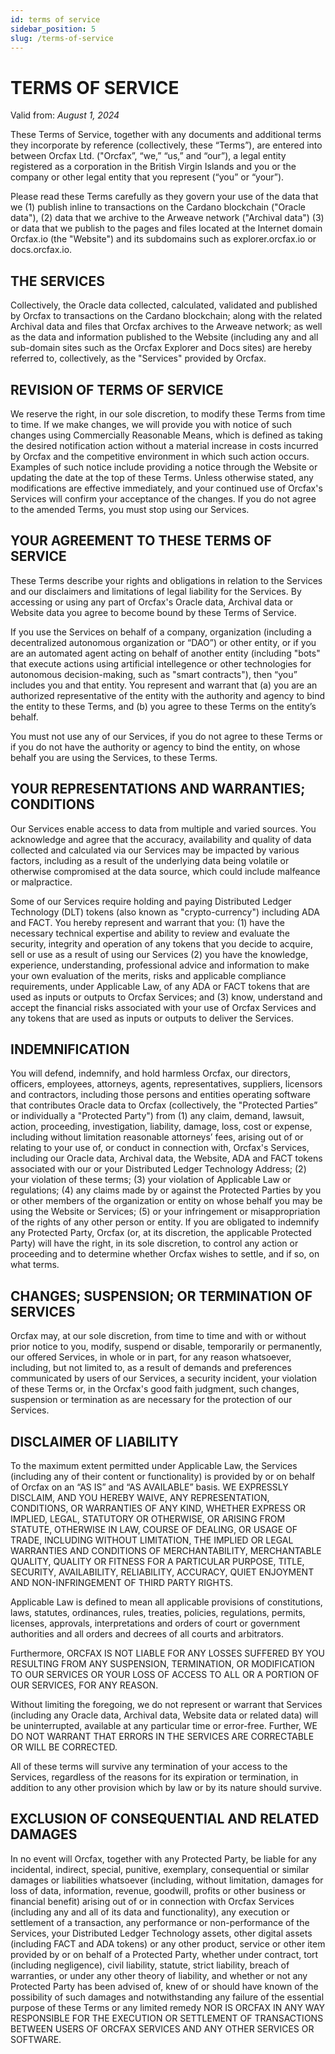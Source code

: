 ```yaml
---
id: terms of service
sidebar_position: 5
slug: /terms-of-service
---
```


# TERMS OF SERVICE

<!-- markdownlint-disable MD036 -->
<!-- To be linked to from `"tos":` -->

Valid from: *August 1, 2024*

<!-- markdownlint-restore -->

These Terms of Service, together with any documents and additional terms they
incorporate by reference (collectively, these “Terms”), are entered into between
Orcfax Ltd. ("Orcfax”, “we,” “us,” and “our”), a legal entity registered as a
corporation in the British Virgin Islands and you or the company or
other legal entity that you represent (“you” or “your”).

Please read these Terms carefully as they govern your use of the data that
we (1) publish inline to transactions on the Cardano blockchain ("Oracle data"),
(2) data that we archive to the Arweave network ("Archival data") (3) or data
that we publish to the pages and files located at the Internet domain Orcfax.io
(the "Website") and its subdomains such as explorer.orcfax.io or docs.orcfax.io.

## THE SERVICES

Collectively, the Oracle data collected, calculated, validated and published
by Orcfax to transactions on the Cardano blockchain; along with the related
Archival data and files that Orcfax archives to the Arweave network; as well as
the data and information published to the Website (including any and all
sub-domain sites such as the Orcfax Explorer and Docs sites) are hereby referred
to, collectively, as the "Services" provided by Orcfax.

## REVISION OF TERMS OF SERVICE

We reserve the right, in our sole discretion, to modify these Terms from time to
time. If we make changes, we will provide you with notice of such changes using
Commercially Reasonable Means, which is defined as taking the desired
notification action without a material increase in costs incurred by Orcfax and
the competitive environment in which such action occurs. Examples of such notice
include providing a notice through the Website or updating the date at the top
of these Terms. Unless otherwise stated, any modifications are
effective immediately, and your continued use of Orcfax's Services will confirm
your acceptance of the changes. If you do not agree to the amended Terms, you
must stop using our Services.

## YOUR AGREEMENT TO THESE TERMS OF SERVICE

These Terms describe your rights and obligations in relation to the Services and
our disclaimers and limitations of legal liability for the Services. By accessing
or using any part of Orcfax's Oracle data, Archival data or Website data you
agree to become bound by these Terms of Service.

If you use the Services on behalf of a company, organization (including a
decentralized autonomous organization or “DAO”) or other entity, or if you
are an automated agent acting on behalf of another entity (including "bots" that
execute actions using artificial intellegence or other technologies for
autonomous decision-making, such as "smart contracts"), then “you” includes you
and that entity. You represent and warrant that (a) you are an authorized
representative of the entity with the authority and agency to bind the entity to
these Terms, and (b) you agree to these Terms on the entity’s behalf.

You must not use any of our Services, if you do not agree to these Terms or if
you do not have the authority or agency to bind the entity, on whose behalf you
are using the Services, to these Terms.

## YOUR REPRESENTATIONS AND WARRANTIES; CONDITIONS

Our Services enable access to data from multiple and varied sources. You
acknowledge and agree that the accuracy, availability and quality of data
collected and calculated via our Services may be impacted by various factors,
including as a result of the underlying data being volatile or otherwise
compromised at the data source, which could include malfeance or malpractice.

Some of our Services require holding and paying Distributed Ledger Technology
(DLT) tokens (also known as "crypto-currency") including ADA and FACT. You
hereby represent and warrant that you: (1) have the necessary technical
expertise and ability to review and evaluate the security, integrity and
operation of any tokens that you decide to acquire, sell or use as a result of
using our Services (2) you have the knowledge, experience, understanding,
professional advice and information to make your own evaluation of the merits,
risks and applicable compliance requirements, under Applicable Law, of any ADA
or FACT tokens that are used as inputs or outputs to Orcfax Services; and
(3) know, understand and accept the financial risks associated with your use of
Orcfax Services and any tokens that are used as inputs or outputs to deliver the
Services.

## INDEMNIFICATION

You will defend, indemnify, and hold harmless Orcfax, our directors, officers,
employees, attorneys, agents, representatives, suppliers, licensors and
contractors, including those persons and entities operating software that
contributes Oracle data to Orcfax (collectively, the "Protected Parties” or
individually a "Protected Party") from (1) any claim, demand, lawsuit, action,
proceeding, investigation, liability, damage, loss, cost or expense, including
without limitation reasonable attorneys’ fees, arising out of or relating to
your use of, or conduct in connection with, Orcfax's Services, including our
Oracle data, Archival data, the Website, ADA and FACT tokens associated with
our or your Distributed Ledger Technology Address; (2) your violation of these
terms; (3) your violation of Applicable Law or regulations; (4) any claims made
by or against the Protected Parties by you or other members of the organization
or entity on whose behalf you may be using the Website or Services; (5) or your
infringement or misappropriation of the rights of any other person or entity. If
you are obligated to indemnify any Protected Party, Orcfax (or, at its
discretion, the applicable Protected Party) will have the right, in its sole
discretion, to control any action or proceeding and to determine whether Orcfax
wishes to settle, and if so, on what terms.

## CHANGES; SUSPENSION; OR TERMINATION OF SERVICES

Orcfax may, at our sole discretion, from time to time and with or without prior
notice to you, modify, suspend or disable, temporarily or permanently, our
offered Services, in whole or in part, for any reason whatsoever, including, but
not limited to, as a result of demands and preferences communicated by users of
our Services, a security incident, your violation of these Terms or, in the
Orcfax's good faith judgment, such changes, suspension or termination as are
necessary for the protection of our Services.

## DISCLAIMER OF LIABILITY

To the maximum extent permitted under Applicable Law, the Services (including
any of their content or functionality) is provided by or on behalf of Orcfax on
an “AS IS” and “AS AVAILABLE” basis. WE EXPRESSLY DISCLAIM, AND YOU HEREBY
WAIVE, ANY REPRESENTATION, CONDITIONS, OR WARRANTIES OF ANY KIND, WHETHER
EXPRESS OR IMPLIED, LEGAL, STATUTORY OR OTHERWISE, OR ARISING FROM STATUTE,
OTHERWISE IN LAW, COURSE OF DEALING, OR USAGE OF TRADE, INCLUDING WITHOUT
LIMITATION, THE IMPLIED OR LEGAL WARRANTIES AND CONDITIONS OF MERCHANTABILITY,
MERCHANTABLE QUALITY, QUALITY OR FITNESS FOR A PARTICULAR PURPOSE, TITLE,
SECURITY, AVAILABILITY, RELIABILITY, ACCURACY, QUIET ENJOYMENT AND
NON-INFRINGEMENT OF THIRD PARTY RIGHTS.

Applicable Law is defined to mean all applicable provisions of constitutions,
laws, statutes, ordinances, rules, treaties, policies, regulations,
permits, licenses, approvals, interpretations and orders of court or
government authorities and all orders and decrees of all courts and
arbitrators.

Furthermore, ORCFAX IS NOT LIABLE FOR ANY LOSSES SUFFERED BY YOU RESULTING
FROM ANY SUSPENSION, TERMINATION, OR MODIFICATION TO OUR SERVICES OR YOUR LOSS
OF ACCESS TO ALL OR A PORTION OF OUR SERVICES, FOR ANY REASON.

Without limiting the foregoing, we do not represent or warrant that Services
(including any Oracle data, Archival data, Website data or related data) will
be uninterrupted, available at any particular time or error-free. Further, WE
DO NOT WARRANT THAT ERRORS IN THE SERVICES ARE CORRECTABLE OR WILL BE CORRECTED.

All of these terms will survive any termination of your access to the Services,
regardless of the reasons for its expiration or termination, in addition to any
other provision which by law or by its nature should survive.

## EXCLUSION OF CONSEQUENTIAL AND RELATED DAMAGES

In no event will Orcfax, together with any Protected Party, be liable for
any incidental, indirect, special, punitive, exemplary, consequential or similar
damages or liabilities whatsoever (including, without limitation, damages for
loss of data, information, revenue, goodwill, profits or other business or
financial benefit) arising out of or in connection with Orcfax Services
(including any and all of its data and functionality), any execution or
settlement of a transaction, any performance or non-performance
of the Services, your Distributed Ledger Technology assets, other digital
assets (including FACT and ADA tokens) or any other product, service or other
item provided by or on behalf of a Protected Party, whether under contract, tort
(including negligence), civil liability, statute, strict liability, breach of
warranties, or under any other theory of liability, and whether or not any
Protected Party has been advised of, knew of or should have known of the
possibility of such damages and notwithstanding any failure of the essential
purpose of these Terms or any limited remedy NOR IS ORCFAX IN ANY WAY
RESPONSIBLE FOR THE EXECUTION OR SETTLEMENT OF TRANSACTIONS BETWEEN USERS OF
ORCFAX SERVICES AND ANY OTHER SERVICES OR SOFTWARE.
